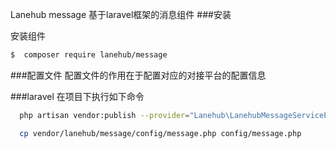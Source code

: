  Lanehub message
基于laravel框架的消息组件
###安装

安装组件
```bash
$  composer require lanehub/message
```
###配置文件
配置文件的作用在于配置对应的对接平台的配置信息

###laravel
在项目下执行如下命令
```bash
  php artisan vendor:publish --provider="Lanehub\LanehubMessageServiceProvider"

  cp vendor/lanehub/message/config/message.php config/message.php
```

